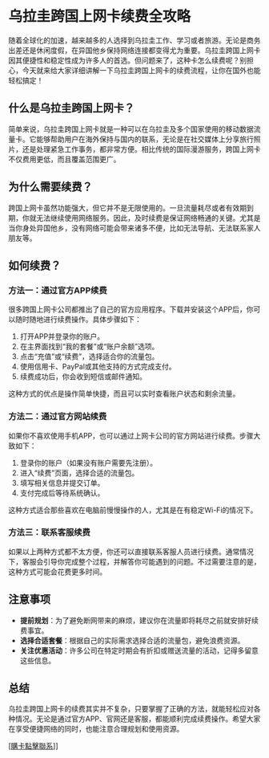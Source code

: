 # 乌拉圭跨国上网卡续费全攻略

随着全球化的加速，越来越多的人选择到乌拉圭工作、学习或者旅游。无论是商务出差还是休闲度假，在异国他乡保持网络连接都变得尤为重要。乌拉圭跨国上网卡因其便捷性和稳定性成为许多人的首选。但问题来了，这种卡怎么续费呢？别担心，今天就来给大家详细讲解一下乌拉圭跨国上网卡的续费流程，让你在国外也能轻松搞定！

## 什么是乌拉圭跨国上网卡？

简单来说，乌拉圭跨国上网卡就是一种可以在乌拉圭及多个国家使用的移动数据流量卡。它能够帮助用户在海外保持与国内的联系，无论是在社交媒体上分享旅行照片，还是处理紧急工作事务，都非常方便。相比传统的国际漫游服务，跨国上网卡不仅费用更低，而且覆盖范围更广。

## 为什么需要续费？

跨国上网卡虽然功能强大，但它并不是无限使用的。一旦流量耗尽或者有效期到期，你就无法继续使用网络服务。因此，及时续费是保证网络畅通的关键。尤其是当你身处异国他乡，没有网络可能会带来诸多不便，比如无法导航、无法联系家人朋友等。

## 如何续费？

### 方法一：通过官方APP续费

很多跨国上网卡公司都推出了自己的官方应用程序。下载并安装这个APP后，你可以随时随地进行续费操作。具体步骤如下：

1. 打开APP并登录你的账户。
2. 在主界面找到“我的套餐”或“账户余额”选项。
3. 点击“充值”或“续费”，选择适合你的流量包。
4. 使用信用卡、PayPal或其他支持的方式完成支付。
5. 续费成功后，你会收到短信或邮件通知。

这种方式的优点是操作简单快捷，而且可以实时查看账户状态和剩余流量。

### 方法二：通过官方网站续费

如果你不喜欢使用手机APP，也可以通过上网卡公司的官方网站进行续费。步骤大致如下：

1. 登录你的账户（如果没有账户需要先注册）。
2. 进入“续费”页面，选择合适的流量包。
3. 填写相关信息并提交订单。
4. 支付完成后等待系统确认。

这种方式适合那些喜欢在电脑前慢慢操作的人，尤其是在有稳定Wi-Fi的情况下。

### 方法三：联系客服续费

如果以上两种方式都不太方便，你还可以直接联系客服人员进行续费。通常情况下，客服会引导你完成整个过程，并解答你可能遇到的问题。不过需要注意的是，这种方式可能会花费更多时间。

## 注意事项

- **提前规划**：为了避免断网带来的麻烦，建议你在流量即将耗尽之前就安排好续费事宜。
- **选择合适套餐**：根据自己的实际需求选择合适的流量包，避免浪费资源。
- **关注优惠活动**：许多公司在特定时期会有折扣或赠送流量的活动，记得多留意这些信息。

## 总结

乌拉圭跨国上网卡的续费其实并不复杂，只要掌握了正确的方法，就能轻松应对各种情况。无论是通过官方APP、官网还是客服，都能顺利完成续费操作。希望大家在享受便捷网络的同时，也能注意合理规划和使用资源。

[[購卡點擊聯系](https://t.me/s/SXDXQF)]]